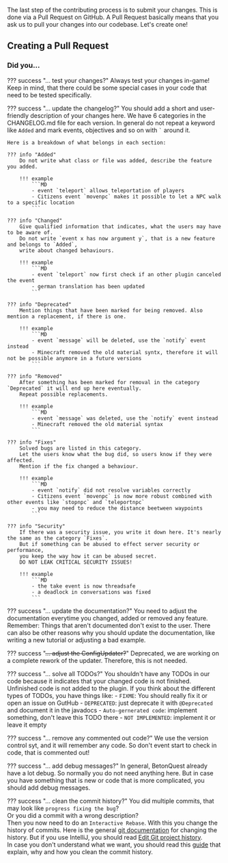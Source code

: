 The last step of the contributing process is to submit your changes. This is done via a Pull Request on GitHub. 
A Pull Request basically means that you ask us to pull your changes into our codebase. Let's create one!

## Creating a Pull Request


### Did you...

??? success "... test your changes?"
    Always test your changes in-game! Keep in mind, that there could be some special cases in your code that need to be
    tested specifically.

??? success "... update the changelog?"
    You should add a short and user-friendly description of your changes here.
    We have 6 categories in the CHANGELOG.md file for each version.
    In general do not repeat a keyword like `Added` and mark events, objectives and so on with `` ` `` around it.
    
    Here is a breakdown of what belongs in each section:

    ??? info "Added"
        Do not write what class or file was added, describe the feature you added.

        !!! example
            ```MD
            - event `teleport` allows teleportation of players
            - Citizens event `movenpc` makes it possible to let a NPC walk to a specific location
            ```

    ??? info "Changed"
        Give qualified information that indicates, what the users may have to be aware of.
        Do not write `event x has now argument y`, that is a new feature and belongs to `Added`,
        write about changed behaviours.
    
        !!! example
            ```MD
            - event `teleport` now first check if an other plugin canceled the event
            - german translation has been updated
            ```
    
    ??? info "Deprecated"
        Mention things that have been marked for being removed. Also mention a replacement, if there is one.
    
        !!! example
            ```MD
            - event `message` will be deleted, use the `notify` event instead
            - Minecraft removed the old material syntx, therefore it will not be possible anymore in a future versions
            ```
    
    ??? info "Removed"
        After something has been marked for removal in the category `Deprecated` it will end up here eventually.
        Repeat possible replacements.
    
        !!! example
            ```MD
            - event `message` was deleted, use the `notify` event instead
            - Minecraft removed the old material syntax
            ```
    
    ??? info "Fixes"
        Solved bugs are listed in this category.
        Let the users know what the bug did, so users know if they were affected.
        Mention if the fix changed a behaviour.
    
        !!! example
            ```MD
            - event `notify` did not resolve variables correctly
            - Citizens event `movenpc` is now more robust combined with other events like `stopnpc` and `teleportnpc`
            - you may need to reduce the distance beetween waypoints
            ```
    
    ??? info "Security"
        If there was a security issue, you write it down here. It's nearly the same as the category `Fixes`.
        But if something can be abused to effect server security or performance, 
        you keep the way how it can be abused secret.  
        DO NOT LEAK CRITICAL SECURITY ISSUES!
    
        !!! example
            ```MD
            - the take event is now threadsafe
            - a deadlock in conversations was fixed
            ```
    
??? success "... update the documentation?"
    You need to adjust the documentation everytime you changed, added or removed any feature. Remember: Things that 
    aren't documented don't exist to the user. There can also be other reasons why you should update the documentation,
    like writing a new tutorial or adjusting a bad example.

??? success "~~... adjust the ConfigUpdater?~~"
    Deprecated, we are working on a complete rework of the updater. Therefore, this is not needed.

??? success "... solve all TODOs?"
    You shouldn't have any TODOs in our code because it indicates that your changed code is not finished. Unfinished
    code is not added to the plugin.
    If you think about the different types of TODOs, you have things like:
    - `FIXME`: You should really fix it or open an issue on GutHub
    - `DEPRECATED`: just deprecate it with `@Deprecated` and document it in the javadocs
    - `Auto-gernerated code`: implement something, don't leave this TODO there
    - `NOT IMPLEMENTED`: implement it or leave it empty

??? success "... remove any commented out code?"
    We use the version control syt, and it will remember any code.
    So don't event start to check in code, that is commented out!

??? success "... add debug messages?"
    In general, BetonQuest already have a lot debug. So normally you do not need anything here.
    But in case you have something that is new or code that is more complicated, you should add debug messages.

??? success "... clean the commit history?"
    You did multiple commits, that may look like `progress fixing the bug`?  
    Or you did a commit with a wrong description?  
    Then you now need to do an `Interactive Rebase`. With this you change the history of commits. Here is the general
    <a href="https://git-scm.com/book/en/v2/Git-Tools-Rewriting-History" target="_blank">git documentation</a>
    for changing the history. But if you use IntelliJ, you should read
    [Edit Git project history](https://www.jetbrains.com/help/idea/edit-project-history.html).  
    In case you don't understand what we want, you should read this
    <a href="https://medium.com/@catalinaturlea/clean-git-history-a-step-by-step-guide-eefc0ad8696d" target="_blank">guide</a>
    that explain, why and how you clean the commit history.
